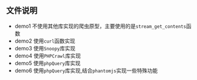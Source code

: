 ## 文件说明
+ demo1 不使用其他库实现的爬虫原型，主要使用的是`stream_get_contents`函数
+ demo2 使用`curl`函数实现
+ demo3 使用`Snoopy`库实现
+ demo4 使用`PHPCrawl`库实现
+ demo5 使用`phpQuery`库实现
+ demo6 使用`phpQuery`库实现,结合`phantomjs`实现一些特殊功能
